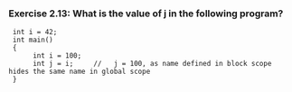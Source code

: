 ### Exercise 2.13: What is the value of j in the following program?
     int i = 42;
     int main()
     {
          int i = 100;
          int j = i;     //   j = 100, as name defined in block scope hides the same name in global scope
     }

     